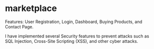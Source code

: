 # marketplace
 
Features: User Registration, Login, Dashboard, Buying Products, and Contact Page.

I have implemented several Security features to prevent attacks such as SQL Injection, Cross-Site Scripting (XSS), and other cyber attacks.
